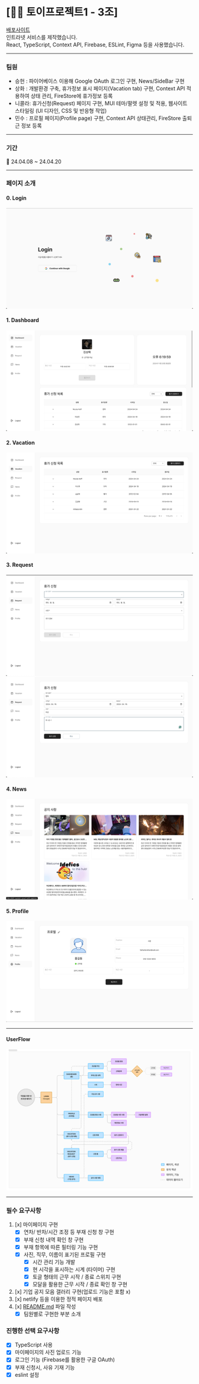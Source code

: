 # **[👨‍💻 토이프로젝트1 - 3조]**

[배포사이트](https://kdt8-toyproject-group3.netlify.app/login)  
인트라넷 서비스를 제작했습니다.  
React, TypeScript, Context API, Firebase, ESLint, Figma 등을 사용했습니다.

---

### 팀원

- 승헌 : 파이어베이스 이용해 Google OAuth 로그인 구현, News/SideBar 구현 
- 상화 : 개발환경 구축, 휴가정보 표시 페이지(Vacation tab) 구현, Context API 적용하여 상태 관리, FireStore에 휴가정보 등록
- 니콜라: 휴가신청(Request) 페이지 구현, MUI 테마/팔렛 설정 및 적용, 웹사이트 스타일링 (UI 디자인, CSS 및 반응형 작업)
- 민수 : 프로필 페이지(Profile page) 구현, Context API 상태관리, FireStore 출퇴근 정보 등록

---

### 기간

📆 24.04.08 ~ 24.04.20

---

### 페이지 소개

#### 0. Login

![Login](./public/images/readme/Login.png)

#### 1. Dashboard

![DashBoard](./public/images/readme/Dashboard.png)

#### 2. Vacation

![VacationList](./public/images/readme/vacationList.png)

#### 3. Request

![Request](./public/images/readme/Request.png)
![RequestButton](./public/images/readme/RequestButtonOn.png)

#### 4. News

![News](./public/images/readme/News.png)

#### 5. Profile

![Category](./public/images/readme/Profile.png)

---

#### UserFlow

![UserFlow](./public/images/readme/userFlow.png)

---

### 필수 요구사항

1. [x] 마이페이지 구현
    - [x] 연차/ 반차/시간 조정 등 부재 신청 창 구현
    - [x] 부재 신청 내역 확인 창 구현
    - [x] 부재 항목에 따른 필터링 기능 구현
    - [x] 사진, 직무, 이름이 표기된 프로필 구현
        - [x] 시간 관리 기능 개발
        - [x] 현 시각을 표시하는 시계 (타이머) 구현
        - [x] 토글 형태의 근무 시작 / 종료 스위치 구현
        - [x] 모달을 활용한 근무 시작 / 종료 확인 창 구현
2. [x] 기업 공지 모음 갤러리 구현(업로드 기능은 포함 x)
3. [x] netlify 등을 이용한 정적 페이지 배포
4. [x] [README.md](http://readme.md/) 파일 작성
    - [x] 팀원별로 구현한 부분 소개

### 진행한 선택 요구사항

- [x] TypeScript 사용
- [x] 마이페이지의 사진 업로드 기능
- [x] 로그인 기능 (Firebase를 활용한 구글 OAuth)
- [x] 부재 신청시, 사유 기재 기능
- [x] eslint 설정